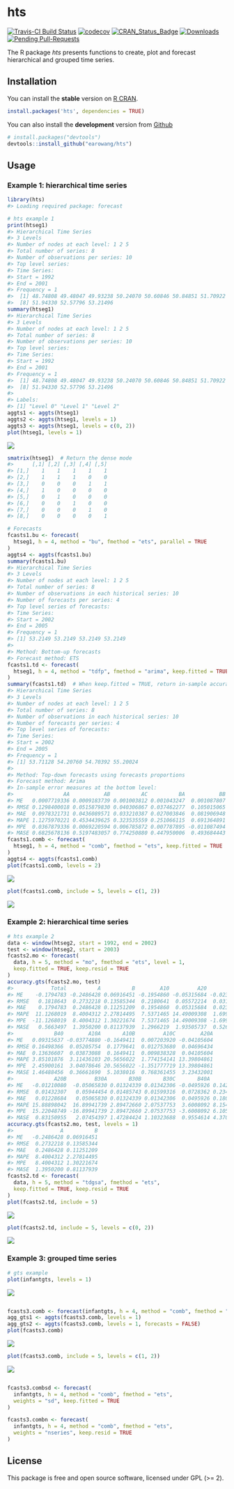 
<!-- README.md is generated from README.Rmd. Please edit that file -->
hts
===

[![Travis-CI Build Status](https://travis-ci.org/earowang/hts.svg?branch=master)](https://travis-ci.org/earowang/hts) [![codecov](https://codecov.io/gh/earowang/hts/branch/master/graph/badge.svg)](https://codecov.io/gh/earowang/hts) [![CRAN\_Status\_Badge](http://www.r-pkg.org/badges/version/hts)](https://cran.r-project.org/package=hts) [![Downloads](http://cranlogs.r-pkg.org/badges/hts)](https://cran.r-project.org/package=hts) [![Pending Pull-Requests](http://githubbadges.herokuapp.com/earowang/hts/pulls.svg?style=flat)](https://github.com/earowang/hts/pulls)

The R package *hts* presents functions to create, plot and forecast hierarchical and grouped time series.

Installation
------------

You can install the **stable** version on [R CRAN](https://cran.r-project.org/package=hts).

``` r
install.packages('hts', dependencies = TRUE)
```

You can also install the **development** version from [Github](https://github.com/robjhyndman/gts)

``` r
# install.packages("devtools")
devtools::install_github("earowang/hts")
```

Usage
-----

### Example 1: hierarchical time series

``` r
library(hts)
#> Loading required package: forecast

# hts example 1
print(htseg1)
#> Hierarchical Time Series 
#> 3 Levels 
#> Number of nodes at each level: 1 2 5 
#> Total number of series: 8 
#> Number of observations per series: 10 
#> Top level series: 
#> Time Series:
#> Start = 1992 
#> End = 2001 
#> Frequency = 1 
#>  [1] 48.74808 49.48047 49.93238 50.24070 50.60846 50.84851 51.70922
#>  [8] 51.94330 52.57796 53.21496
summary(htseg1)
#> Hierarchical Time Series 
#> 3 Levels 
#> Number of nodes at each level: 1 2 5 
#> Total number of series: 8 
#> Number of observations per series: 10 
#> Top level series: 
#> Time Series:
#> Start = 1992 
#> End = 2001 
#> Frequency = 1 
#>  [1] 48.74808 49.48047 49.93238 50.24070 50.60846 50.84851 51.70922
#>  [8] 51.94330 52.57796 53.21496
#> 
#> Labels: 
#> [1] "Level 0" "Level 1" "Level 2"
aggts1 <- aggts(htseg1)
aggts2 <- aggts(htseg1, levels = 1)
aggts3 <- aggts(htseg1, levels = c(0, 2))
plot(htseg1, levels = 1)
```

![](man/figure/hts-eg1-1.png)

``` r
smatrix(htseg1)  # Return the dense mode
#>      [,1] [,2] [,3] [,4] [,5]
#> [1,]    1    1    1    1    1
#> [2,]    1    1    1    0    0
#> [3,]    0    0    0    1    1
#> [4,]    1    0    0    0    0
#> [5,]    0    1    0    0    0
#> [6,]    0    0    1    0    0
#> [7,]    0    0    0    1    0
#> [8,]    0    0    0    0    1

# Forecasts
fcasts1.bu <- forecast(
  htseg1, h = 4, method = "bu", fmethod = "ets", parallel = TRUE
)
aggts4 <- aggts(fcasts1.bu)
summary(fcasts1.bu)
#> Hierarchical Time Series 
#> 3 Levels 
#> Number of nodes at each level: 1 2 5 
#> Total number of series: 8 
#> Number of observations in each historical series: 10 
#> Number of forecasts per series: 4 
#> Top level series of forecasts: 
#> Time Series:
#> Start = 2002 
#> End = 2005 
#> Frequency = 1 
#> [1] 53.2149 53.2149 53.2149 53.2149
#> 
#> Method: Bottom-up forecasts 
#> Forecast method: ETS
fcasts1.td <- forecast(
  htseg1, h = 4, method = "tdfp", fmethod = "arima", keep.fitted = TRUE
)
summary(fcasts1.td)  # When keep.fitted = TRUE, return in-sample accuracy
#> Hierarchical Time Series 
#> 3 Levels 
#> Number of nodes at each level: 1 2 5 
#> Total number of series: 8 
#> Number of observations in each historical series: 10 
#> Number of forecasts per series: 4 
#> Top level series of forecasts: 
#> Time Series:
#> Start = 2002 
#> End = 2005 
#> Frequency = 1 
#> [1] 53.71128 54.20760 54.70392 55.20024
#> 
#> Method: Top-down forecasts using forecasts proportions 
#> Forecast method: Arima 
#> In-sample error measures at the bottom level: 
#>                AA           AB          AC          BA           BB
#> ME   0.0007719336 0.0009183739 0.001003812 0.001043247  0.001087807
#> RMSE 0.1298400018 0.0515879830 0.040306867 0.037462277  0.105015065
#> MAE  0.0978321731 0.0436089571 0.033210387 0.027003846  0.081906948
#> MAPE 1.1275970221 0.4534439625 0.323535559 0.251066115  0.691364891
#> MPE  0.0367879336 0.0069220594 0.006785872 0.007787895 -0.011087494
#> MASE 0.6825678136 0.5197483057 0.774250880 0.447950006  0.493684443
fcasts1.comb <- forecast(
  htseg1, h = 4, method = "comb", fmethod = "ets", keep.fitted = TRUE
)
aggts4 <- aggts(fcasts1.comb)
plot(fcasts1.comb, levels = 2)
```

![](man/figure/hts-eg1-2.png)

``` r
plot(fcasts1.comb, include = 5, levels = c(1, 2))
```

![](man/figure/hts-eg1-3.png)

### Example 2: hierarchical time series

``` r
# hts example 2
data <- window(htseg2, start = 1992, end = 2002)
test <- window(htseg2, start = 2003)
fcasts2.mo <- forecast(
  data, h = 5, method = "mo", fmethod = "ets", level = 1,
  keep.fitted = TRUE, keep.resid = TRUE
)
accuracy.gts(fcasts2.mo, test)
#>            Total          A          B        A10         A20         B30
#> ME    -0.1794783 -0.2486428 0.06916451 -0.1954860 -0.05315684 -0.02399186
#> RMSE   0.1818643  0.2732218 0.13585344  0.2180641  0.05572214  0.03144802
#> MAE    0.1794783  0.2486428 0.11251209  0.1954860  0.05315684  0.02399186
#> MAPE  11.1268019  8.4004312 2.27814495  7.5371465 14.49009308  1.69936058
#> MPE  -11.1268019  8.4004312 1.30221674  7.5371465 14.49009308 -1.69936058
#> MASE   0.5663497  1.3950200 0.81137939  1.2966219  1.93505737  0.52639468
#>             B40        A10A       A10B         A10C        A20A
#> ME   0.09315637 -0.03774880 -0.1649411  0.007203920 -0.04105604
#> RMSE 0.16498366  0.05205754  0.1779641  0.012753680  0.04696434
#> MAE  0.13636607  0.03873088  0.1649411  0.009838328  0.04105604
#> MAPE 3.85101876  3.11436103 20.5656022  1.774154141 13.39804861
#> MPE  2.45900161  3.04078646 20.5656022 -1.351777719 13.39804861
#> MASE 1.46488456  0.36661690  5.1038016  0.768361455  3.23432001
#>             A20B         B30A       B30B       B30C       B40A      B40B
#> ME   -0.01210080  -0.05065830 0.01324339 0.01342306 -0.0495926 0.1427490
#> RMSE  0.01432307   0.05944454 0.01485743 0.01599316  0.0728362 0.2349335
#> MAE   0.01228684   0.05065830 0.01324339 0.01342306  0.0495926 0.1800119
#> MAPE 15.88898042  16.89941739 2.89472660 2.07537753  3.6008092 8.1543683
#> MPE  15.22048749 -16.89941739 2.89472660 2.07537753 -3.6008092 6.1053561
#> MASE  0.83150955   2.07454397 1.47284424 1.10323688  0.9554614 4.3707453
accuracy.gts(fcasts2.mo, test, levels = 1)
#>               A          B
#> ME   -0.2486428 0.06916451
#> RMSE  0.2732218 0.13585344
#> MAE   0.2486428 0.11251209
#> MAPE  8.4004312 2.27814495
#> MPE   8.4004312 1.30221674
#> MASE  1.3950200 0.81137939
fcasts2.td <- forecast(
  data, h = 5, method = "tdgsa", fmethod = "ets", 
  keep.fitted = TRUE, keep.resid = TRUE
)
plot(fcasts2.td, include = 5)
```

![](man/figure/hts-eg2-1.png)

``` r
plot(fcasts2.td, include = 5, levels = c(0, 2))
```

![](man/figure/hts-eg2-2.png)

### Example 3: grouped time series

``` r
# gts example
plot(infantgts, levels = 1)
```

![](man/figure/gts-eg-1.png)

``` r

fcasts3.comb <- forecast(infantgts, h = 4, method = "comb", fmethod = "ets")
agg_gts1 <- aggts(fcasts3.comb, levels = 1)
agg_gts2 <- aggts(fcasts3.comb, levels = 1, forecasts = FALSE)
plot(fcasts3.comb)
```

![](man/figure/gts-eg-2.png)

``` r
plot(fcasts3.comb, include = 5, levels = c(1, 2))
```

![](man/figure/gts-eg-3.png)

``` r

fcasts3.combsd <- forecast(
  infantgts, h = 4, method = "comb", fmethod = "ets",
  weights = "sd", keep.fitted = TRUE
)

fcasts3.combn <- forecast(
  infantgts, h = 4, method = "comb", fmethod = "ets",
  weights = "nseries", keep.resid = TRUE
)
```

License
-------

This package is free and open source software, licensed under GPL (&gt;= 2).
